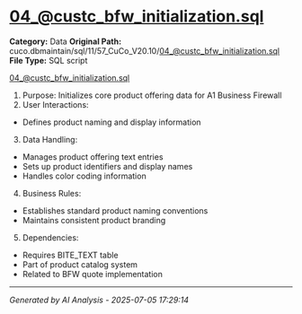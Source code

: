 # 04_@custc_bfw_initialization.sql

**Category:** Data
**Original Path:** cuco.dbmaintain/sql/11/57_CuCo_V20.10/04_@custc_bfw_initialization.sql
**File Type:** SQL script

04_@custc_bfw_initialization.sql
1. Purpose: Initializes core product offering data for A1 Business Firewall
2. User Interactions:
- Defines product naming and display information
3. Data Handling:
- Manages product offering text entries
- Sets up product identifiers and display names
- Handles color coding information
4. Business Rules:
- Establishes standard product naming conventions
- Maintains consistent product branding
5. Dependencies:
- Requires BITE_TEXT table
- Part of product catalog system
- Related to BFW quote implementation

---
*Generated by AI Analysis - 2025-07-05 17:29:14*

